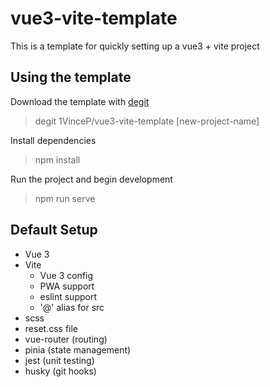 vue3-vite-template
=========================
This is a template for quickly setting up a vue3 + vite project

## Using the template
Download the template with [degit](https://github.com/Rich-Harris/degit)
> degit 1VinceP/vue3-vite-template [new-project-name]

Install dependencies
> npm install

Run the project and begin development
> npm run serve

## Default Setup
- Vue 3
- Vite
  - Vue 3 config
  - PWA support
  - eslint support
  - '@' alias for src
- scss
- reset.css file
- vue-router (routing)
- pinia (state management)
- jest (unit testing)
- husky (git hooks)
